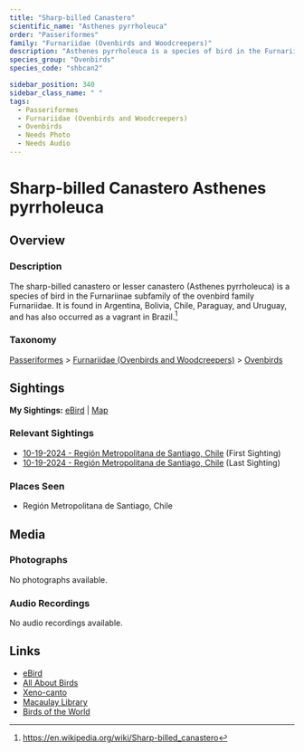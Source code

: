 ```yaml
---
title: "Sharp-billed Canastero"
scientific_name: "Asthenes pyrrholeuca"
order: "Passeriformes"
family: "Furnariidae (Ovenbirds and Woodcreepers)"
description: "Asthenes pyrrholeuca is a species of bird in the Furnariidae (Ovenbirds and Woodcreepers) family. It has been observed 2 times."
species_group: "Ovenbirds"
species_code: "shbcan2"

sidebar_position: 340
sidebar_class_name: " "
tags: 
  - Passeriformes
  - Furnariidae (Ovenbirds and Woodcreepers)
  - Ovenbirds
  - Needs Photo
  - Needs Audio
---
```


# Sharp-billed Canastero <span className='sci_name'>Asthenes pyrrholeuca</span>

## Overview

### Description
The sharp-billed canastero or lesser canastero (Asthenes pyrrholeuca) is a species of bird in the Furnariinae subfamily of the ovenbird family Furnariidae. It is found in Argentina, Bolivia, Chile, Paraguay, and Uruguay, and has also occurred as a vagrant in Brazil.[^1]

[^1]: https://en.wikipedia.org/wiki/Sharp-billed_canastero

### Taxonomy
[Passeriformes](/tags/passeriformes) > [Furnariidae (Ovenbirds and Woodcreepers)](/tags/furnariidae-ovenbirds-and-woodcreepers) > [Ovenbirds](/tags/ovenbirds)


## Sightings

**My Sightings:** [eBird](https://ebird.org/lifelist?r=world&time=life&spp=shbcan2) | [Map](/map?species_code=shbcan2)

### Relevant Sightings

* [10-19-2024 - Región Metropolitana de Santiago, Chile](https://ebird.org/checklist/S199524262) (First Sighting)
* [10-19-2024 - Región Metropolitana de Santiago, Chile](https://ebird.org/checklist/S199524278) (Last Sighting)

### Places Seen

* Región Metropolitana de Santiago, Chile



## Media
### Photographs
No photographs available.

### Audio Recordings
No audio recordings available.

## Links
* [eBird](https://ebird.org/species/shbcan2) 
* [All About Birds](https://www.allaboutbirds.org/guide/shbcan2) 
* [Xeno-canto](https://www.xeno-canto.org/species/asthenes-pyrrholeuca) 
* [Macaulay Library](https://search.macaulaylibrary.org/catalog?taxonCode=shbcan2&sort=rating_rank_desc)
* [Birds of the World](https://birdsoftheworld.org/bow/species/shbcan2)
